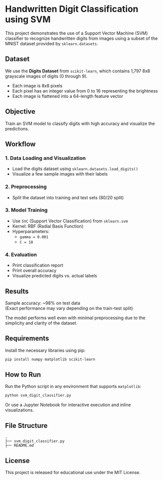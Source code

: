 # Handwritten Digit Classification using SVM

This project demonstrates the use of a Support Vector Machine (SVM) classifier to recognize handwritten digits from images using a subset of the MNIST dataset provided by `sklearn.datasets`.

## Dataset

We use the **Digits Dataset** from `scikit-learn`, which contains 1,797 8x8 grayscale images of digits (0 through 9).

- Each image is 8x8 pixels
- Each pixel has an integer value from 0 to 16 representing the brightness
- Each image is flattened into a 64-length feature vector

## Objective

Train an SVM model to classify digits with high accuracy and visualize the predictions.

## Workflow

### 1. Data Loading and Visualization
- Load the digits dataset using `sklearn.datasets.load_digits()`
- Visualize a few sample images with their labels

### 2. Preprocessing
- Split the dataset into training and test sets (80/20 split)

### 3. Model Training
- Use `SVC` (Support Vector Classification) from `sklearn.svm`
- Kernel: RBF (Radial Basis Function)
- Hyperparameters:
  - `gamma = 0.001`
  - `C = 10`

### 4. Evaluation
- Print classification report
- Print overall accuracy
- Visualize predicted digits vs. actual labels

## Results

Sample accuracy: ~98% on test data  
(Exact performance may vary depending on the train-test split)

The model performs well even with minimal preprocessing due to the simplicity and clarity of the dataset.

## Requirements

Install the necessary libraries using pip:

```bash
pip install numpy matplotlib scikit-learn
```

## How to Run

Run the Python script in any environment that supports `matplotlib`:

```bash
python svm_digit_classifier.py
```

Or use a Jupyter Notebook for interactive execution and inline visualizations.

## File Structure

```
.
├── svm_digit_classifier.py
├── README.md
```

## License

This project is released for educational use under the MIT License.
